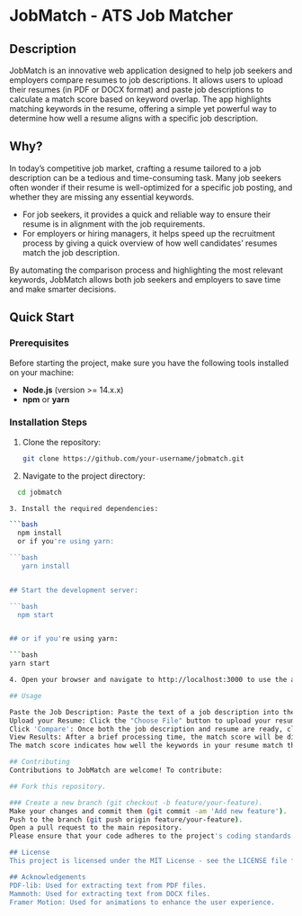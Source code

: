 # JobMatch - ATS Job Matcher

## Description
JobMatch is an innovative web application designed to help job seekers and employers compare resumes to job descriptions. It allows users to upload their resumes (in PDF or DOCX format) and paste job descriptions to calculate a match score based on keyword overlap. The app highlights matching keywords in the resume, offering a simple yet powerful way to determine how well a resume aligns with a specific job description.

## Why? 
In today’s competitive job market, crafting a resume tailored to a job description can be a tedious and time-consuming task. Many job seekers often wonder if their resume is well-optimized for a specific job posting, and whether they are missing any essential keywords. 
- For job seekers, it provides a quick and reliable way to ensure their resume is in alignment with the job requirements.
- For employers or hiring managers, it helps speed up the recruitment process by giving a quick overview of how well candidates’ resumes match the job description.

By automating the comparison process and highlighting the most relevant keywords, JobMatch allows both job seekers and employers to save time and make smarter decisions.

## Quick Start

### Prerequisites
Before starting the project, make sure you have the following tools installed on your machine:
- **Node.js** (version >= 14.x.x)
- **npm** or **yarn**

### Installation Steps
1. Clone the repository:
   ```bash
   git clone https://github.com/your-username/jobmatch.git

2. Navigate to the project directory:

```bash
  cd jobmatch

3. Install the required dependencies:

```bash
  npm install
  or if you're using yarn:

```bash
   yarn install


## Start the development server:

```bash
  npm start


## or if you're using yarn:

```bash
yarn start

4. Open your browser and navigate to http://localhost:3000 to use the application.

## Usage

Paste the Job Description: Paste the text of a job description into the provided text area.
Upload your Resume: Click the "Choose File" button to upload your resume in either PDF or DOCX format.
Click 'Compare': Once both the job description and resume are ready, click the "Compare" button.
View Results: After a brief processing time, the match score will be displayed along with highlighted keywords that match between the job description and your resume.
The match score indicates how well the keywords in your resume match those in the job description. The highlighted text helps you identify areas for improvement.

## Contributing
Contributions to JobMatch are welcome! To contribute:

## Fork this repository.

### Create a new branch (git checkout -b feature/your-feature).
Make your changes and commit them (git commit -am 'Add new feature').
Push to the branch (git push origin feature/your-feature).
Open a pull request to the main repository.
Please ensure that your code adheres to the project's coding standards, and write tests if applicable.

## License
This project is licensed under the MIT License - see the LICENSE file for details.

## Acknowledgements
PDF-lib: Used for extracting text from PDF files.
Mammoth: Used for extracting text from DOCX files.
Framer Motion: Used for animations to enhance the user experience.   
